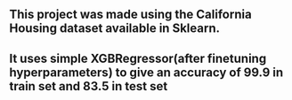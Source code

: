 ## This project was made using the California Housing dataset available in Sklearn.
## It uses simple XGBRegressor(after finetuning hyperparameters) to give an accuracy of 99.9 in train set and 83.5 in test set
